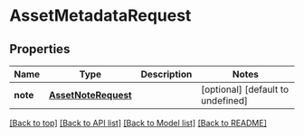 # AssetMetadataRequest

## Properties

|Name | Type | Description | Notes|
|------------ | ------------- | ------------- | -------------|
|**note** | [**AssetNoteRequest**](AssetNoteRequest.md) |  | [optional] [default to undefined]|




[[Back to top]](#) [[Back to API list]](../../README.md#documentation-for-api-endpoints) [[Back to Model list]](../../README.md#documentation-for-models) [[Back to README]](../../README.md)

